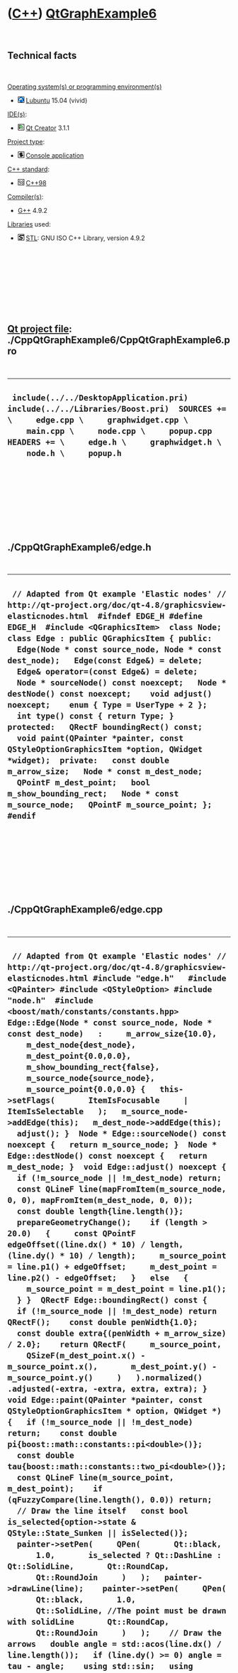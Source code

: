 
 

 

 

 

 

([C++](Cpp.md)) [QtGraphExample6](CppQtGraphExample6.md)
==========================================================

 

Technical facts
---------------

 

[Operating system(s) or programming environment(s)](CppOs.md)

-   ![Lubuntu](PicLubuntu.png) [Lubuntu](CppLubuntu.md) 15.04 (vivid)

[IDE(s)](CppIde.md):

-   ![Qt Creator](PicQtCreator.png) [Qt Creator](CppQtCreator.md) 3.1.1

[Project type](CppQtProjectType.md):

-   ![console](PicConsole.png) [Console
    application](CppConsoleApplication.md)

[C++ standard](CppStandard.md):

-   ![C++98](PicCpp98.png) [C++98](Cpp98.md)

[Compiler(s)](CppCompiler.md):

-   [G++](CppGpp.md) 4.9.2

[Libraries](CppLibrary.md) used:

-   ![STL](PicStl.png) [STL](CppStl.md): GNU ISO C++ Library, version
    4.9.2

 

 

 

 

 

[Qt project file](CppQtProjectFile.md): ./CppQtGraphExample6/CppQtGraphExample6.pro
------------------------------------------------------------------------------------

 

  ----------------------------------------------------------------------------------------------------------------------------------------------------------------------------------------------------------------------------------------------------
  ` include(../../DesktopApplication.pri) include(../../Libraries/Boost.pri)  SOURCES += \     edge.cpp \     graphwidget.cpp \     main.cpp \     node.cpp \     popup.cpp  HEADERS += \     edge.h \     graphwidget.h \     node.h \     popup.h`
  ----------------------------------------------------------------------------------------------------------------------------------------------------------------------------------------------------------------------------------------------------

 

 

 

 

 

./CppQtGraphExample6/edge.h
---------------------------

 

  ----------------------------------------------------------------------------------------------------------------------------------------------------------------------------------------------------------------------------------------------------------------------------------------------------------------------------------------------------------------------------------------------------------------------------------------------------------------------------------------------------------------------------------------------------------------------------------------------------------------------------------------------------------------------------------------------------------------------------------------------------------------------------------------------------------------------------------------------------------------------------------
  ` // Adapted from Qt example 'Elastic nodes' // http://qt-project.org/doc/qt-4.8/graphicsview-elasticnodes.html  #ifndef EDGE_H #define EDGE_H  #include <QGraphicsItem>  class Node;  class Edge : public QGraphicsItem { public:   Edge(Node * const source_node, Node * const dest_node);   Edge(const Edge&) = delete;   Edge& operator=(const Edge&) = delete;    Node * sourceNode() const noexcept;   Node * destNode() const noexcept;    void adjust() noexcept;    enum { Type = UserType + 2 };   int type() const { return Type; }  protected:   QRectF boundingRect() const;   void paint(QPainter *painter, const QStyleOptionGraphicsItem *option, QWidget *widget);  private:   const double m_arrow_size;   Node * const m_dest_node;   QPointF m_dest_point;   bool m_show_bounding_rect;   Node * const m_source_node;   QPointF m_source_point; };   #endif`
  ----------------------------------------------------------------------------------------------------------------------------------------------------------------------------------------------------------------------------------------------------------------------------------------------------------------------------------------------------------------------------------------------------------------------------------------------------------------------------------------------------------------------------------------------------------------------------------------------------------------------------------------------------------------------------------------------------------------------------------------------------------------------------------------------------------------------------------------------------------------------------------

 

 

 

 

 

./CppQtGraphExample6/edge.cpp
-----------------------------

 

  -------------------------------------------------------------------------------------------------------------------------------------------------------------------------------------------------------------------------------------------------------------------------------------------------------------------------------------------------------------------------------------------------------------------------------------------------------------------------------------------------------------------------------------------------------------------------------------------------------------------------------------------------------------------------------------------------------------------------------------------------------------------------------------------------------------------------------------------------------------------------------------------------------------------------------------------------------------------------------------------------------------------------------------------------------------------------------------------------------------------------------------------------------------------------------------------------------------------------------------------------------------------------------------------------------------------------------------------------------------------------------------------------------------------------------------------------------------------------------------------------------------------------------------------------------------------------------------------------------------------------------------------------------------------------------------------------------------------------------------------------------------------------------------------------------------------------------------------------------------------------------------------------------------------------------------------------------------------------------------------------------------------------------------------------------------------------------------------------------------------------------------------------------------------------------------------------------------------------------------------------------------------------------------------------------------------------------------------------------------------------------------------------------------------------------------------------------------------------------------------------------------------------------------------------------------------------------------------------------------------------------------------------------------------------------------------------------------------------------------------------------------------------------------------------------------------------------------------------------------------------------------------------------------------------------------------------------------------------------------------------------------------------------------------------------------------------------------------------------------------------------------------------------------------------------------------------------------------------------------------------------------------------------------------------------------------------------------------------------------------------------------------------------------------------------------------------------------------------------------------------------------------------------------------------------------------------------------------------------------------------------------------------------------------------------------------------------------------
  ` // Adapted from Qt example 'Elastic nodes' // http://qt-project.org/doc/qt-4.8/graphicsview-elasticnodes.html #include "edge.h"   #include <QPainter> #include <QStyleOption> #include "node.h"  #include <boost/math/constants/constants.hpp>  Edge::Edge(Node * const source_node, Node * const dest_node)   :     m_arrow_size{10.0},     m_dest_node{dest_node},     m_dest_point{0.0,0.0},     m_show_bounding_rect{false},     m_source_node{source_node},     m_source_point{0.0,0.0} {   this->setFlags(       ItemIsFocusable     | ItemIsSelectable   );   m_source_node->addEdge(this);   m_dest_node->addEdge(this);   adjust(); }  Node * Edge::sourceNode() const noexcept {   return m_source_node; }  Node * Edge::destNode() const noexcept {   return m_dest_node; }  void Edge::adjust() noexcept {   if (!m_source_node || !m_dest_node) return;    const QLineF line(mapFromItem(m_source_node, 0, 0), mapFromItem(m_dest_node, 0, 0));   const double length{line.length()};    prepareGeometryChange();    if (length > 20.0)   {     const QPointF edgeOffset((line.dx() * 10) / length, (line.dy() * 10) / length);     m_source_point = line.p1() + edgeOffset;     m_dest_point = line.p2() - edgeOffset;   }   else   {     m_source_point = m_dest_point = line.p1();   } }  QRectF Edge::boundingRect() const {   if (!m_source_node || !m_dest_node) return QRectF();    const double penWidth{1.0};   const double extra{(penWidth + m_arrow_size) / 2.0};    return QRectF(     m_source_point,     QSizeF(m_dest_point.x() - m_source_point.x(),       m_dest_point.y() - m_source_point.y()     )   ).normalized()    .adjusted(-extra, -extra, extra, extra); }  void Edge::paint(QPainter *painter, const QStyleOptionGraphicsItem * option, QWidget *) {   if (!m_source_node || !m_dest_node) return;    const double pi{boost::math::constants::pi<double>()};   const double tau{boost::math::constants::two_pi<double>()};     const QLineF line(m_source_point, m_dest_point);    if (qFuzzyCompare(line.length(), 0.0)) return;    // Draw the line itself   const bool is_selected{option->state & QStyle::State_Sunken || isSelected()};   painter->setPen(     QPen(       Qt::black,       1.0,       is_selected ? Qt::DashLine : Qt::SolidLine,       Qt::RoundCap,       Qt::RoundJoin     )   );   painter->drawLine(line);    painter->setPen(     QPen(       Qt::black,       1.0,       Qt::SolidLine, //The point must be drawn with solidLine       Qt::RoundCap,       Qt::RoundJoin     )   );    // Draw the arrows   double angle = std::acos(line.dx() / line.length());   if (line.dy() >= 0) angle = tau - angle;    using std::sin;   using std::cos;   const QPointF sourceArrowP1{m_source_point + QPointF(sin(angle + pi / 3.0) * m_arrow_size,cos(angle + pi / 3.0) * m_arrow_size)};   const QPointF sourceArrowP2{m_source_point + QPointF(sin(angle + pi - pi / 3.0) * m_arrow_size,cos(angle + pi - pi / 3.0) * m_arrow_size)};   const QPointF destArrowP1{m_dest_point + QPointF(sin(angle - pi / 3.0) * m_arrow_size,cos(angle - pi / 3.0) * m_arrow_size)};   const QPointF destArrowP2{m_dest_point + QPointF(sin(angle - pi + pi / 3.0) * m_arrow_size,cos(angle - pi + pi / 3.0) * m_arrow_size)};    painter->setBrush(Qt::black);   painter->drawPolygon(QPolygonF() << line.p1() << sourceArrowP1 << sourceArrowP2);   painter->drawPolygon(QPolygonF() << line.p2() << destArrowP1 << destArrowP2);    //Draw the bounding rectangle   if (m_show_bounding_rect)   {     painter->setBrush(QBrush(QColor(0,0,255,32)));     painter->setPen(QPen(QColor(0,0,255,64)));     painter->drawRect(this->boundingRect());   } }`
  -------------------------------------------------------------------------------------------------------------------------------------------------------------------------------------------------------------------------------------------------------------------------------------------------------------------------------------------------------------------------------------------------------------------------------------------------------------------------------------------------------------------------------------------------------------------------------------------------------------------------------------------------------------------------------------------------------------------------------------------------------------------------------------------------------------------------------------------------------------------------------------------------------------------------------------------------------------------------------------------------------------------------------------------------------------------------------------------------------------------------------------------------------------------------------------------------------------------------------------------------------------------------------------------------------------------------------------------------------------------------------------------------------------------------------------------------------------------------------------------------------------------------------------------------------------------------------------------------------------------------------------------------------------------------------------------------------------------------------------------------------------------------------------------------------------------------------------------------------------------------------------------------------------------------------------------------------------------------------------------------------------------------------------------------------------------------------------------------------------------------------------------------------------------------------------------------------------------------------------------------------------------------------------------------------------------------------------------------------------------------------------------------------------------------------------------------------------------------------------------------------------------------------------------------------------------------------------------------------------------------------------------------------------------------------------------------------------------------------------------------------------------------------------------------------------------------------------------------------------------------------------------------------------------------------------------------------------------------------------------------------------------------------------------------------------------------------------------------------------------------------------------------------------------------------------------------------------------------------------------------------------------------------------------------------------------------------------------------------------------------------------------------------------------------------------------------------------------------------------------------------------------------------------------------------------------------------------------------------------------------------------------------------------------------------------------------------------------

 

 

 

 

 

./CppQtGraphExample6/graphwidget.h
----------------------------------

 

  ----------------------------------------------------------------------------------------------------------------------------------------------------------------------------------------------------------------------------------------------------------------------------------------------------------------------------------------------------------------------------------------------------------------------------------------------------------------------------------------------------------------------------------------------------------------------------------------------------------------------------------------------------------------------------------------------------------------------------------------------------------------------------------------------------------------------------------------------------------------------------------------------------------------------------------------------------------------------------------------------------------------------------------------------------------------------------------------------------------------------------------------------------------------------------------------
  ` // Adapted from Qt example 'Elastic nodes' // http://qt-project.org/doc/qt-4.8/graphicsview-elasticnodes.html  #ifndef GRAPHWIDGET_H #define GRAPHWIDGET_H  #include <QGraphicsView>  class Node; class PopUp;  class GraphWidget : public QGraphicsView {   Q_OBJECT  public:   GraphWidget(QWidget *parent = 0);   GraphWidget(const GraphWidget&) = delete;   GraphWidget& operator=(const GraphWidget&) = delete;    ///Create a new node. The Node* is managed by GraphWidget   Node* createNode() noexcept;    void itemMoved() noexcept;  public slots:   void shuffle() noexcept;   void zoomIn() noexcept;   void zoomOut() noexcept;  protected:   void keyPressEvent(QKeyEvent *event) noexcept override;   void scaleView(qreal scaleFactor) noexcept;   void timerEvent(QTimerEvent *event) noexcept override;   void wheelEvent(QWheelEvent *event) noexcept override;  private:   int m_timer_id;   PopUp * const m_popup;   void OnNodeFocusInEvent(Node* const node) noexcept;   void OnNodeFocusOutEvent(Node* const node) noexcept;   void OnNodePositionChangedEvent(Node* const node) noexcept;   void OnPopUpClicked(PopUp* const popup) noexcept; };  #endif`
  ----------------------------------------------------------------------------------------------------------------------------------------------------------------------------------------------------------------------------------------------------------------------------------------------------------------------------------------------------------------------------------------------------------------------------------------------------------------------------------------------------------------------------------------------------------------------------------------------------------------------------------------------------------------------------------------------------------------------------------------------------------------------------------------------------------------------------------------------------------------------------------------------------------------------------------------------------------------------------------------------------------------------------------------------------------------------------------------------------------------------------------------------------------------------------------------

 

 

 

 

 

./CppQtGraphExample6/graphwidget.cpp
------------------------------------

 

  -----------------------------------------------------------------------------------------------------------------------------------------------------------------------------------------------------------------------------------------------------------------------------------------------------------------------------------------------------------------------------------------------------------------------------------------------------------------------------------------------------------------------------------------------------------------------------------------------------------------------------------------------------------------------------------------------------------------------------------------------------------------------------------------------------------------------------------------------------------------------------------------------------------------------------------------------------------------------------------------------------------------------------------------------------------------------------------------------------------------------------------------------------------------------------------------------------------------------------------------------------------------------------------------------------------------------------------------------------------------------------------------------------------------------------------------------------------------------------------------------------------------------------------------------------------------------------------------------------------------------------------------------------------------------------------------------------------------------------------------------------------------------------------------------------------------------------------------------------------------------------------------------------------------------------------------------------------------------------------------------------------------------------------------------------------------------------------------------------------------------------------------------------------------------------------------------------------------------------------------------------------------------------------------------------------------------------------------------------------------------------------------------------------------------------------------------------------------------------------------------------------------------------------------------------------------------------------------------------------------------------------------------------------------------------------------------------------------------------------------------------------------------------------------------------------------------------------------------------------------------------------------------------------------------------------------------------------------------------------------------------------------------------------------------------------------------------------------------------------------------------------------------------------------------------------------------------------------------------------------------------------------------------------------------------------------------------------------------------------------------------------------------------------------------------------------------------------------------------------------------------------------------------------------------------------------------------------------------------------------------------------------------------------------------------------------------------------------------------------------------------------------------------------------------------------------------------------------------------------------------------------------------------------------------------------------------------------------------------------------------------------------------------------------------------------------------------------------------------------------------------------------------------------------------------------------------------------------------------------------------------------------------------------------------------------------------------------------------------------------------------------------------------------------------------------------------------------------------------------------------------------------------------------------------------------------------------------------------------------------------------------------------------------------------------------------------------------------------------------------------------------------------------------------------------------------------------------------------------------------------------------------------------------------------------------------------------------------------------------------------------------------------------------------------------------------------------------------------------------------------------------------------------------------------------------------------------------------------------------------------------------------------------------------------------------------------------------------------------------------------------------------------------------------------------------------------------------------------------------------------------------------------------------------------------------------------------------------------------------------------------------------------------------------------------------------------------------------------------------------------------------------------------------------------------------------------------------------------------------------------------------------------------------------------------------------------------------------------------------------------------------------------------------------------------------------------------------------------
  ` // Adapted from Qt example 'Elastic nodes' // http://qt-project.org/doc/qt-4.8/graphicsview-elasticnodes.html  #include "graphwidget.h" #include <cmath>  #include <boost/lambda/lambda.hpp>  #include <QApplication> #include <QDesktopWidget> #include <QGraphicsRectItem> #include <QGraphicsScene> #include <QKeyEvent>  #include "edge.h" #include "node.h" #include "popup.h"  GraphWidget::GraphWidget(QWidget *parent) : QGraphicsView(parent),   m_timer_id{0},   m_popup{new PopUp} //Will be owned by scene {   QGraphicsScene * const scene = new QGraphicsScene(this);   scene->addItem(m_popup); //Transfer ownership   m_popup->setRect(-8.0,-8.0,16.0,16.0);   m_popup->setVisible(false);   m_popup->m_signal_clicked.connect(     boost::bind(&GraphWidget::OnPopUpClicked,this, boost::lambda::_1)   );    scene->setItemIndexMember function(QGraphicsScene::NoIndex);   setScene(scene);   setCacheMode(CacheBackground);   setViewportUpdateMode(BoundingRectViewportUpdate);   setRenderHint(QPainter::Antialiasing);   setTransformationAnchor(AnchorUnderMouse);   scale(3.0,3.0);    std::vector<Node*> nodes;   for (int y=-1; y!=2; ++y)   {     for (int x=-1; x!=2; ++x)     {       const auto node = createNode();       node->setPos(static_cast<double>(x) * 50.0, static_cast<double>(y) * 50.0);       nodes.push_back(node);     }    }   //m_active_node = nodes[4];   scene->addItem(new Edge(nodes[0],nodes[1]));   scene->addItem(new Edge(nodes[0],nodes[3]));   scene->addItem(new Edge(nodes[1],nodes[2]));   scene->addItem(new Edge(nodes[1],nodes[4]));   scene->addItem(new Edge(nodes[2],nodes[5]));   scene->addItem(new Edge(nodes[3],nodes[4]));   scene->addItem(new Edge(nodes[3],nodes[6]));   scene->addItem(new Edge(nodes[4],nodes[5]));   scene->addItem(new Edge(nodes[4],nodes[7]));   scene->addItem(new Edge(nodes[5],nodes[8]));   scene->addItem(new Edge(nodes[6],nodes[7]));   scene->addItem(new Edge(nodes[7],nodes[8]));    {     //Put the dialog, at size 80%, in the screen center     const QRect screen = QApplication::desktop()->screenGeometry();     this->setGeometry(0,0,screen.width() * 8 / 10, screen.height() * 8 / 10);     this->move( screen.center() - this->rect().center() );   } }  Node* GraphWidget::createNode() noexcept {   Node * const new_node{new Node(this)};   new_node->m_signal_focus_in.connect(     boost::bind(&GraphWidget::OnNodeFocusInEvent,this, boost::lambda::_1)   );   new_node->m_signal_focus_out.connect(     boost::bind(&GraphWidget::OnNodeFocusOutEvent,this, boost::lambda::_1)   );   new_node->m_signal_position_changed.connect(     boost::bind(&GraphWidget::OnNodePositionChangedEvent,this, boost::lambda::_1)   );   this->scene()->addItem(new_node);   return new_node; }  void GraphWidget::itemMoved() noexcept {   if (!m_timer_id)   {     m_timer_id = startTimer(1000 / 25);   } }  void GraphWidget::keyPressEvent(QKeyEvent *event) noexcept {   std::vector<Node*> nodes;   foreach(QGraphicsItem * const item, scene()->selectedItems())   {     Node * const node{dynamic_cast<Node*>(item)};     if (node) nodes.push_back(node);   }    switch (event->key())   {     case Qt::Key_Up:     {       foreach(Node * const node, nodes) { node->moveBy(0.0,-20.0); }     }     break;     case Qt::Key_Down:     {       foreach(Node * const node, nodes) { node->moveBy(0.0,20.0); }     }     break;     case Qt::Key_Left:     {       foreach(Node * const node, nodes) { node->moveBy(-20.0,0.0); }     }     break;     case Qt::Key_Right:     {       foreach(Node * const node, nodes) { node->moveBy(20,0); }     }     break;     case Qt::Key_Plus:       zoomIn();     break;     case Qt::Key_Minus:       zoomOut();     break;     case Qt::Key_Space:     case Qt::Key_Enter:       shuffle();     break;     default:       QGraphicsView::keyPressEvent(event);   } }  void GraphWidget::OnNodeFocusInEvent(Node* const node) noexcept {   assert(node);   m_popup->StartFadeIn();   m_popup->SetNode(node);   m_popup->setPos(node->pos() + QPointF(25.0,-25.0)); }  void GraphWidget::OnNodeFocusOutEvent(Node* const node) noexcept {   assert(node);   m_popup->StartFadeOut();   //m_popup->setVisible(false); }  void GraphWidget::OnNodePositionChangedEvent(Node* const node) noexcept {   assert(node);   if (node->isSelected() || node->hasFocus())   {     m_popup->setPos(node->pos() + QPointF(25.0,-25.0));   } }  void GraphWidget::OnPopUpClicked(PopUp* const popup) noexcept {   const auto node = popup->GetNode();   if (node)   {     node->SetRay(node->GetRay() * 2.0);     //node->setScale(popup->GetNode()->scale() * 2.0);   } }  void GraphWidget::scaleView(qreal scaleFactor) noexcept {   const double factor{     transform().scale(scaleFactor, scaleFactor)       .mapRect(QRectF(0.0, 0.0, 1.0, 1.0)).width()   };   if (factor < 0.07 || factor > 100.0) return;    scale(scaleFactor, scaleFactor); }  void GraphWidget::shuffle() noexcept {   foreach (QGraphicsItem * const item, scene()->items())   {     if (qgraphicsitem_cast<Node *>(item))     {       item->setPos(         static_cast<double>(-150 + (qrand() % 300)),         static_cast<double>(-150 + (qrand() % 300))       );     }   } }  void GraphWidget::timerEvent(QTimerEvent *) noexcept {   QList<Node *> nodes;   foreach (QGraphicsItem *item, scene()->items())   {     if (Node * const node = qgraphicsitem_cast<Node *>(item))     {       nodes << node;     }   }   foreach (Node * const node, nodes)   {     node->calculateForces();   }    bool itemsMoved = false;   foreach (Node * const node, nodes)   {     if (node->advance()) itemsMoved = true;   }    if (!itemsMoved)   {     killTimer(m_timer_id);     m_timer_id = 0;   } }  void GraphWidget::wheelEvent(QWheelEvent *event) noexcept {   scaleView(std::pow(2.0, -event->delta() / 240.0)); }  void GraphWidget::zoomIn() noexcept {   scaleView(1.2); }  void GraphWidget::zoomOut() noexcept {   scaleView(1.0/1.2); }`
  -----------------------------------------------------------------------------------------------------------------------------------------------------------------------------------------------------------------------------------------------------------------------------------------------------------------------------------------------------------------------------------------------------------------------------------------------------------------------------------------------------------------------------------------------------------------------------------------------------------------------------------------------------------------------------------------------------------------------------------------------------------------------------------------------------------------------------------------------------------------------------------------------------------------------------------------------------------------------------------------------------------------------------------------------------------------------------------------------------------------------------------------------------------------------------------------------------------------------------------------------------------------------------------------------------------------------------------------------------------------------------------------------------------------------------------------------------------------------------------------------------------------------------------------------------------------------------------------------------------------------------------------------------------------------------------------------------------------------------------------------------------------------------------------------------------------------------------------------------------------------------------------------------------------------------------------------------------------------------------------------------------------------------------------------------------------------------------------------------------------------------------------------------------------------------------------------------------------------------------------------------------------------------------------------------------------------------------------------------------------------------------------------------------------------------------------------------------------------------------------------------------------------------------------------------------------------------------------------------------------------------------------------------------------------------------------------------------------------------------------------------------------------------------------------------------------------------------------------------------------------------------------------------------------------------------------------------------------------------------------------------------------------------------------------------------------------------------------------------------------------------------------------------------------------------------------------------------------------------------------------------------------------------------------------------------------------------------------------------------------------------------------------------------------------------------------------------------------------------------------------------------------------------------------------------------------------------------------------------------------------------------------------------------------------------------------------------------------------------------------------------------------------------------------------------------------------------------------------------------------------------------------------------------------------------------------------------------------------------------------------------------------------------------------------------------------------------------------------------------------------------------------------------------------------------------------------------------------------------------------------------------------------------------------------------------------------------------------------------------------------------------------------------------------------------------------------------------------------------------------------------------------------------------------------------------------------------------------------------------------------------------------------------------------------------------------------------------------------------------------------------------------------------------------------------------------------------------------------------------------------------------------------------------------------------------------------------------------------------------------------------------------------------------------------------------------------------------------------------------------------------------------------------------------------------------------------------------------------------------------------------------------------------------------------------------------------------------------------------------------------------------------------------------------------------------------------------------------------------------------------------------------------------------------------------------------------------------------------------------------------------------------------------------------------------------------------------------------------------------------------------------------------------------------------------------------------------------------------------------------------------------------------------------------------------------------------------------------------------------------------------------------------------------------------------------------------------------------------

 

 

 

 

 

./CppQtGraphExample6/main.cpp
-----------------------------

 

  --------------------------------------------------------------------------------------------------------------------------------------------------------------------------------------------------------------------------------------------------------------------------------------------------------------------------------
  ` // Adapted from Qt example 'Elastic nodes' // http://qt-project.org/doc/qt-4.8/graphicsview-elasticnodes.html  #include <QApplication>  #include "graphwidget.h"  int main(int argc, char **argv) {   QApplication app(argc, argv);   GraphWidget * const widget{new GraphWidget};   widget->show();   return app.exec(); }`
  --------------------------------------------------------------------------------------------------------------------------------------------------------------------------------------------------------------------------------------------------------------------------------------------------------------------------------

 

 

 

 

 

./CppQtGraphExample6/node.h
---------------------------

 

  ---------------------------------------------------------------------------------------------------------------------------------------------------------------------------------------------------------------------------------------------------------------------------------------------------------------------------------------------------------------------------------------------------------------------------------------------------------------------------------------------------------------------------------------------------------------------------------------------------------------------------------------------------------------------------------------------------------------------------------------------------------------------------------------------------------------------------------------------------------------------------------------------------------------------------------------------------------------------------------------------------------------------------------------------------------------------------------------------------------------------------------------------------------------------------------------------------------------------------------------------------------------------------------------------------------------------------------------------------------------------------------------------------------------------------------------------------------------------------------------------------------------------------------------------------------------------------------------------------------------------------------------------------------------------------------------------------------------------------------------------------------------------------------------------------------------------------------------------------------------------------------------------
  ` // Adapted from Qt example 'Elastic nodes' // http://qt-project.org/doc/qt-4.8/graphicsview-elasticnodes.html #ifndef NODE_H #define NODE_H  #include <QGraphicsItem> #include <QList> #include <boost/signals2.hpp>  class Edge; class GraphWidget; class QGraphicsSceneMouseEvent;  class Node : public QGraphicsItem { public:   enum { Type = UserType + 1 };    Node(GraphWidget *graphWidget);   Node(const Node&) = delete;   Node& operator=(const Node&) = delete;    void addEdge(Edge *edge) noexcept;   bool advance() noexcept;   QRectF boundingRect() const noexcept override;   void calculateForces() noexcept;   QList<Edge *> edges() const noexcept;   double GetRay() const noexcept { return m_ray; }   void paint(QPainter *painter, const QStyleOptionGraphicsItem *option, QWidget *widget) noexcept override;   void SetRay(const double ray);   void setShowBoundingRect(const bool show_bounding_rect) noexcept;   QPainterPath shape() const noexcept override;   int type() const noexcept override { return Type; }    boost::signals2::signal<void(Node * const)> m_signal_focus_in;   boost::signals2::signal<void(Node * const)> m_signal_focus_out;   boost::signals2::signal<void(Node * const)> m_signal_position_changed;   //signals:   //void signal_focus_changed(Node * const);  protected:    void focusInEvent(QFocusEvent *event) noexcept override;   void focusOutEvent(QFocusEvent *event) noexcept override;   QVariant itemChange(GraphicsItemChange change, const QVariant &value) noexcept override;   void mousePressEvent(QGraphicsSceneMouseEvent *event) noexcept override;   void mouseReleaseEvent(QGraphicsSceneMouseEvent *event) noexcept override;    private:   QList<Edge*> m_edges;   GraphWidget * const m_graph;   QPointF m_new_pos;   double m_ray; //The ray of the circle   bool m_show_bounding_rect; };  #endif`
  ---------------------------------------------------------------------------------------------------------------------------------------------------------------------------------------------------------------------------------------------------------------------------------------------------------------------------------------------------------------------------------------------------------------------------------------------------------------------------------------------------------------------------------------------------------------------------------------------------------------------------------------------------------------------------------------------------------------------------------------------------------------------------------------------------------------------------------------------------------------------------------------------------------------------------------------------------------------------------------------------------------------------------------------------------------------------------------------------------------------------------------------------------------------------------------------------------------------------------------------------------------------------------------------------------------------------------------------------------------------------------------------------------------------------------------------------------------------------------------------------------------------------------------------------------------------------------------------------------------------------------------------------------------------------------------------------------------------------------------------------------------------------------------------------------------------------------------------------------------------------------------------------

 

 

 

 

 

./CppQtGraphExample6/node.cpp
-----------------------------

 

  --------------------------------------------------------------------------------------------------------------------------------------------------------------------------------------------------------------------------------------------------------------------------------------------------------------------------------------------------------------------------------------------------------------------------------------------------------------------------------------------------------------------------------------------------------------------------------------------------------------------------------------------------------------------------------------------------------------------------------------------------------------------------------------------------------------------------------------------------------------------------------------------------------------------------------------------------------------------------------------------------------------------------------------------------------------------------------------------------------------------------------------------------------------------------------------------------------------------------------------------------------------------------------------------------------------------------------------------------------------------------------------------------------------------------------------------------------------------------------------------------------------------------------------------------------------------------------------------------------------------------------------------------------------------------------------------------------------------------------------------------------------------------------------------------------------------------------------------------------------------------------------------------------------------------------------------------------------------------------------------------------------------------------------------------------------------------------------------------------------------------------------------------------------------------------------------------------------------------------------------------------------------------------------------------------------------------------------------------------------------------------------------------------------------------------------------------------------------------------------------------------------------------------------------------------------------------------------------------------------------------------------------------------------------------------------------------------------------------------------------------------------------------------------------------------------------------------------------------------------------------------------------------------------------------------------------------------------------------------------------------------------------------------------------------------------------------------------------------------------------------------------------------------------------------------------------------------------------------------------------------------------------------------------------------------------------------------------------------------------------------------------------------------------------------------------------------------------------------------------------------------------------------------------------------------------------------------------------------------------------------------------------------------------------------------------------------------------------------------------------------------------------------------------------------------------------------------------------------------------------------------------------------------------------------------------------------------------------------------------------------------------------------------------------------------------------------------------------------------------------------------------------------------------------------------------------------------------------------------------------------------------------------------------------------------------------------------------------------------------------------------------------------------------------------------------------------------------------------------------------------------------------------------------------------------------------------------------------------------------------------------------------------------------------------------------------------------------------------------------------------------------------------------------------------------------------------------------------------------------
  ` // Adapted from Qt example 'Elastic nodes' // http://qt-project.org/doc/qt-4.8/graphicsview-elasticnodes.html  #include <QGraphicsScene> #include <QGraphicsSceneMouseEvent> #include <QPainter> #include <QStyleOption>  #include "edge.h" #include "node.h" #include "graphwidget.h"  Node::Node(GraphWidget *graphWidget)   :     m_signal_focus_in{},     m_signal_focus_out{},     m_signal_position_changed{},     m_edges{},     m_graph(graphWidget),     m_new_pos{},     m_ray{10.0},     m_show_bounding_rect{false} {   setFlag(ItemIsMovable);   setFlag(ItemIsFocusable);   setFlag(ItemIsSelectable);   setFlag(ItemSendsGeometryChanges);   setCacheMode(DeviceCoordinateCache);   setZValue(-1); }  void Node::addEdge(Edge *edge) noexcept {   m_edges << edge;   edge->adjust(); }  bool Node::advance() noexcept {   if (m_new_pos == pos()) return false;    setPos(m_new_pos);   return true; }  QRectF Node::boundingRect() const noexcept {   const double adjust{2.0};   return QRectF(     -m_ray - adjust,     -m_ray - adjust,      (2.0 * m_ray) + 3.0 + adjust,      (2.0 * m_ray) + 3.0 + adjust    ); }  void Node::calculateForces() noexcept {   if (!scene() || scene()->mouseGrabberItem() == this)   {     m_new_pos = pos();     return;   }    // Sum up all forces pushing this item away   double xvel = 0.0;   double yvel = 0.0;   foreach (QGraphicsItem *item, scene()->items())   {     Node * const node = qgraphicsitem_cast<Node *>(item);      if (!node) continue;      const QPointF vec{mapToItem(node, 0.0, 0.0)};     const double dx{vec.x()};     const double dy{vec.y()};     const double l{2.0 * (dx * dx + dy * dy)};     if (l > 0.0)     {       xvel += (dx * 150.0) / l;       yvel += (dy * 150.0) / l;     }   }    // Now subtract all forces pulling items together   const double weight = static_cast<double>(m_edges.size() + 1) * 10.0;   foreach (Edge *edge, m_edges)   {     const QPointF vec       = edge->sourceNode() == this       ? mapToItem(edge->destNode(), 0, 0)       : mapToItem(edge->sourceNode(), 0, 0)     ;     xvel -= vec.x() / weight;     yvel -= vec.y() / weight;   }    if (qAbs(xvel) < 0.1 && qAbs(yvel) < 0.1)   {     xvel = yvel = 0.0;   }    const QRectF sceneRect = scene()->sceneRect();   m_new_pos = pos() + QPointF(xvel, yvel);   m_new_pos.setX(qMin(qMax(m_new_pos.x(), sceneRect.left() + 10), sceneRect.right() - 10));   m_new_pos.setY(qMin(qMax(m_new_pos.y(), sceneRect.top() + 10), sceneRect.bottom() - 10)); }  QList<Edge *> Node::edges() const noexcept {   return m_edges; }  void Node::focusInEvent(QFocusEvent *) noexcept {   m_signal_focus_in(this); }  void Node::focusOutEvent(QFocusEvent *) noexcept {   m_signal_focus_out(this); }  QVariant Node::itemChange(GraphicsItemChange change, const QVariant &value) noexcept {   switch (change) {     case ItemPositionHasChanged:     {       foreach (Edge *edge, m_edges)       edge->adjust();       m_graph->itemMoved();       m_signal_position_changed(this);     }     break;     default:     break;   }    return QGraphicsItem::itemChange(change, value); }  void Node::mousePressEvent(QGraphicsSceneMouseEvent *event) noexcept {   update();   QGraphicsItem::mousePressEvent(event); }  void Node::mouseReleaseEvent(QGraphicsSceneMouseEvent *event) noexcept {   update();   QGraphicsItem::mouseReleaseEvent(event); }  void Node::paint(QPainter *painter, const QStyleOptionGraphicsItem *option, QWidget *) noexcept {   //Draw the shadow   painter->setPen(Qt::NoPen);   painter->setBrush(Qt::darkGray);   painter->drawEllipse(-m_ray + 3.0,-m_ray + 3.0, 2.0 * m_ray, 2.0 * m_ray);    QRadialGradient gradient(-3, -3, 10);    const bool is_selected{option->state & QStyle::State_Sunken     || this->isSelected() };   if (is_selected)   {     gradient.setCenter(3, 3);     gradient.setFocalPoint(3, 3);     gradient.setColorAt(1, QColor(Qt::lightGray).light(120));     gradient.setColorAt(0, QColor(Qt::darkGray).light(120));   }   else   {     gradient.setColorAt(0, Qt::lightGray);     gradient.setColorAt(1, Qt::darkGray);   }   painter->setBrush(gradient);    painter->setPen(     QPen(       Qt::black,       1.0, //pen width       is_selected ? Qt::DashLine : Qt::SolidLine     )   );   painter->drawEllipse(-m_ray, -m_ray, 2.0 * m_ray, 2.0 * m_ray);    //Draw the bounding rectangle   if (m_show_bounding_rect)   {     painter->setBrush(QBrush(QColor(255,0,0,32)));     painter->setPen(QPen(QColor(255,0,0,64)));     painter->drawRect(this->boundingRect());   } }  void Node::SetRay(const double ray) {   m_ray = ray;   this->update(); }  QPainterPath Node::shape() const noexcept {   QPainterPath path;   path.addEllipse(-m_ray, -m_ray, 2.0*m_ray, 2.0*m_ray);   return path; }`
  --------------------------------------------------------------------------------------------------------------------------------------------------------------------------------------------------------------------------------------------------------------------------------------------------------------------------------------------------------------------------------------------------------------------------------------------------------------------------------------------------------------------------------------------------------------------------------------------------------------------------------------------------------------------------------------------------------------------------------------------------------------------------------------------------------------------------------------------------------------------------------------------------------------------------------------------------------------------------------------------------------------------------------------------------------------------------------------------------------------------------------------------------------------------------------------------------------------------------------------------------------------------------------------------------------------------------------------------------------------------------------------------------------------------------------------------------------------------------------------------------------------------------------------------------------------------------------------------------------------------------------------------------------------------------------------------------------------------------------------------------------------------------------------------------------------------------------------------------------------------------------------------------------------------------------------------------------------------------------------------------------------------------------------------------------------------------------------------------------------------------------------------------------------------------------------------------------------------------------------------------------------------------------------------------------------------------------------------------------------------------------------------------------------------------------------------------------------------------------------------------------------------------------------------------------------------------------------------------------------------------------------------------------------------------------------------------------------------------------------------------------------------------------------------------------------------------------------------------------------------------------------------------------------------------------------------------------------------------------------------------------------------------------------------------------------------------------------------------------------------------------------------------------------------------------------------------------------------------------------------------------------------------------------------------------------------------------------------------------------------------------------------------------------------------------------------------------------------------------------------------------------------------------------------------------------------------------------------------------------------------------------------------------------------------------------------------------------------------------------------------------------------------------------------------------------------------------------------------------------------------------------------------------------------------------------------------------------------------------------------------------------------------------------------------------------------------------------------------------------------------------------------------------------------------------------------------------------------------------------------------------------------------------------------------------------------------------------------------------------------------------------------------------------------------------------------------------------------------------------------------------------------------------------------------------------------------------------------------------------------------------------------------------------------------------------------------------------------------------------------------------------------------------------------------------------------------------------------------------------

 

 

 

 

 

./CppQtGraphExample6/popup.h
----------------------------

 

  ---------------------------------------------------------------------------------------------------------------------------------------------------------------------------------------------------------------------------------------------------------------------------------------------------------------------------------------------------------------------------------------------------------------------------------------------------------------------------------------------------------------------------------------------------------------------------------------------------------------------------------------------------------------------------------------------------------------------------------------
  ` #ifndef POPUP_H #define POPUP_H  #include <boost/signals2.hpp> #include <QGraphicsRectItem>  struct Node; struct QTimer;  class PopUp : public QGraphicsRectItem { public:   PopUp();   PopUp(const PopUp&) = delete;   PopUp& operator=(const PopUp&) = delete;   boost::signals2::signal<void(PopUp * const)> m_signal_clicked;   void SetNode(Node * const node);   Node * GetNode() const noexcept { return m_node; }   void StartFadeIn();   void StartFadeOut(); protected:   void mousePressEvent(QGraphicsSceneMouseEvent *event) noexcept; private:   enum class FadeMode { in, out } m_fademode;   Node * m_node; //The Node the PopUp belongs to   int m_transparancy; //Alpha value, 255: opaque };  #endif // POPUP_H`
  ---------------------------------------------------------------------------------------------------------------------------------------------------------------------------------------------------------------------------------------------------------------------------------------------------------------------------------------------------------------------------------------------------------------------------------------------------------------------------------------------------------------------------------------------------------------------------------------------------------------------------------------------------------------------------------------------------------------------------------------

 

 

 

 

 

./CppQtGraphExample6/popup.cpp
------------------------------

 

  -------------------------------------------------------------------------------------------------------------------------------------------------------------------------------------------------------------------------------------------------------------------------------------------------------------------------------------------------------------------------------------------------------------------------------------------------------------------------------------------------
  ` #include "popup.h"  #include <cassert> #include <QMessageBox> #include <QTimer>  PopUp::PopUp()   :     m_signal_clicked{},     m_fademode{FadeMode::in},     m_node{nullptr},     m_transparancy{128} {   setZValue(10); }  void PopUp::mousePressEvent(QGraphicsSceneMouseEvent *) noexcept {   m_signal_clicked(this); }  void PopUp::SetNode(Node * const node) {   assert(node);   m_node = node; }  void PopUp::StartFadeIn() {   setVisible(true); }  void PopUp::StartFadeOut() {  }`
  -------------------------------------------------------------------------------------------------------------------------------------------------------------------------------------------------------------------------------------------------------------------------------------------------------------------------------------------------------------------------------------------------------------------------------------------------------------------------------------------------

 

 

 

 

 

 

This page has been created by the [tool](Tools.md)
[CodeToHtml](ToolCodeToHtml.md)
